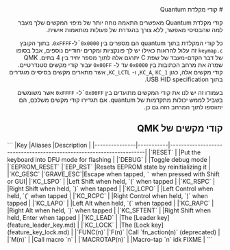 <div dir="rtl" markdown="1">
# קודי מקלדת Quantum

קודי מקלדת Quantum מאפשרים התאמה נוחה יותר של מיפוי המקשים שלך מעבר למה שהבסיסי מאפשר, ללא צורך בהגדרת של פעולות מותאמות אישית.

כל קודי המקלדת בתוך quantum הם מספרים בין `0x0000` ֿֿֿ ל-`0xFFFF`. בתוך הקובץ `keymap.c` זה עלול להראות כאילו יש לך פונקציות ומקרים יחודיים נוספים, אבל בסופו של דבר הקדם-מעבד של שפת C יתרגם אלה לתוך מספר יחיד בין 4 בתים. QMK שמרה את מרחב הכתובות בין `0x0000` עד ל- `0x00FF` עבור קודי מקשים סטנדרטיים. קודי מקשים אלה, כגון `KC_A`, `KC_1`, ו- `KC_LCTL`, אשר מתארים מקשים בסיסיים מוגדרים בתוך USB HID specification.

בעמודו זה יש לנו את קודי המקשים מתועדים בין `0x00FF` ֿֿ ל- `0xFFFF` אשר משומשים בשביל לממש יכולות מתקדמות של quantum. אם תגדירו קודי מקשים משלכם, הם יתווספו לתוך המרחב הזה גם כן.

## קודי מקשים של QMK
<div dir="ltr"  markdown="1">
```
|Key            |Aliases    |Description                                                          |
|---------------|-----------|---------------------------------------------------------------------|
|`RESET`        |           |Put the keyboard into DFU mode for flashing                          |
|`DEBUG`        |           |Toggle debug mode                                                    |
|`EEPROM_RESET` |`EEP_RST`  |Resets EEPROM state by reinitializing it                             |
|`KC_GESC`      |`GRAVE_ESC`|Escape when tapped, <code>&#96;</code> when pressed with Shift or GUI|
|`KC_LSPO`      |           |Left Shift when held, `(` when tapped                                |
|`KC_RSPC`      |           |Right Shift when held, `)` when tapped                               |
|`KC_LCPO`      |           |Left Control when held, `(` when tapped                              |
|`KC_RCPC`      |           |Right Control when held, `)` when tapped                             |
|`KC_LAPO`      |           |Left Alt when held, `(` when tapped                                  |
|`KC_RAPC`      |           |Right Alt when held, `)` when tapped                                 |
|`KC_SFTENT`    |           |Right Shift when held, Enter when tapped                             |
|`KC_LEAD`      |           |The [Leader key](feature_leader_key.md)                              |
|`KC_LOCK`      |           |The [Lock key](feature_key_lock.md)                                  |
|`FUNC(n)`      |`F(n)`     |Call `fn_action(n)` (deprecated)                                     |
|`M(n)`         |           |Call macro `n`                                                       |
|`MACROTAP(n)`  |           |Macro-tap `n` idk FIXME                                              |
```
</div>
</div>